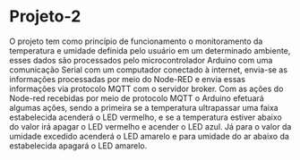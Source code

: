 # Projeto-2

O projeto tem como princípio de funcionamento o monitoramento da temperatura e umidade definida pelo usuário em um determinado ambiente, esses dados são processados pelo microcontrolador Arduino com uma comunicação Serial com um computador conectado à internet, envia-se as informações processadas por meio do Node-RED e envia essas informações via protocolo MQTT com o servidor broker. Com as ações do Node-red recebidas por meio de protocolo MQTT o Arduino efetuará algumas ações, sendo a primeira se a temperatura ultrapassar uma faixa estabelecida acenderá o LED vermelho, e se a temperatura estiver abaixo do valor irá apagar o LED vermelho e acender o LED azul. Já para o valor da umidade excedido acenderá o LED amarelo e para umidade do ar abaixo da estabelecida apagará o LED amarelo.
